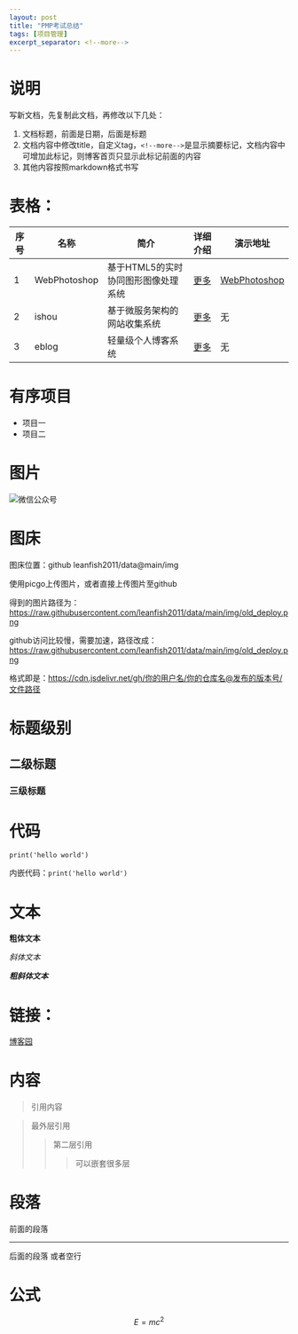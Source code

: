 ```yaml
---
layout: post
title: "PMP考试总结"
tags: [项目管理]
excerpt_separator: <!--more-->
---
```


# 说明
写新文档，先复制此文档，再修改以下几处：
1. 文档标题，前面是日期，后面是标题
2. 文档内容中修改title，自定义tag，``<!--more-->``是显示摘要标记，文档内容中可增加此标记，则博客首页只显示此标记前面的内容
3. 其他内容按照markdown格式书写

# 表格：

| 序号 | 名称 | 简介 | 详细介绍 | 演示地址 |
| ---- | ---- | ---- | ---- | ---- |
| 1 | WebPhotoshop | 基于HTML5的实时协同图形图像处理系统 | <a href="https://github.com/leanfish2011/WebPhotoshop-Simple" target="_blank">更多</a> | <a href="https://leanfish2011.github.io/WebPhotoshop-Simple" target="_blank">WebPhotoshop</a> |
| 2 | ishou | 基于微服务架构的网站收集系统 | <a href="https://leanfish2011.github.io/ishou-resource" target="_blank">更多</a> | 无 |
| 3 | eblog | 轻量级个人博客系统 | <a href="https://leanfish2011.github.io/eblog-resource" target="_blank">更多</a> | 无 |

# 有序项目
- 项目一
- 项目二
  
# 图片
![微信公众号](https://images.cnblogs.com/cnblogs_com/leanfish/1316905/o_gongzhonghao.jpg)

# 图床
图床位置：github leanfish2011/data@main/img

使用picgo上传图片，或者直接上传图片至github

得到的图片路径为：https://raw.githubusercontent.com/leanfish2011/data/main/img/old_deploy.png

github访问比较慢，需要加速，路径改成：https://raw.githubusercontent.com/leanfish2011/data/main/img/old_deploy.png

格式即是：https://cdn.jsdelivr.net/gh/你的用户名/你的仓库名@发布的版本号/文件路径

# 标题级别
## 二级标题
### 三级标题

# 代码

```
print('hello world')
```

内嵌代码：``print('hello world')``

# 文本

**粗体文本**

*斜体文本*

***粗斜体文本***

# 链接：
<a href="https://www.cnblogs.com/leanfish" target="_blank">博客园</a>

# 内容
> 引用内容

> 最外层引用
> > 第二层引用
> > > 可以嵌套很多层

# 段落
前面的段落

---

后面的段落
或者空行

# 公式

$$
E=mc^2
$$